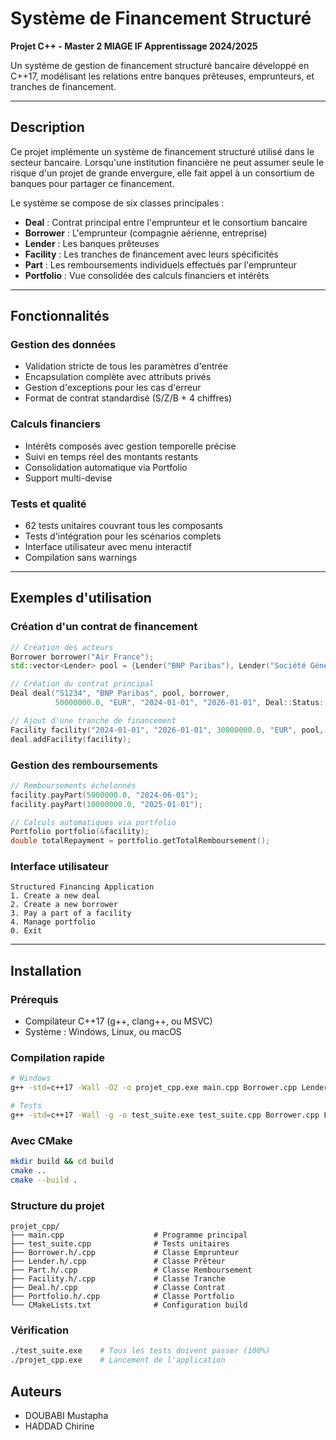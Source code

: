 # Système de Financement Structuré

**Projet C++ - Master 2 MIAGE IF Apprentissage 2024/2025**

Un système de gestion de financement structuré bancaire développé en C++17, modélisant les relations entre banques prêteuses, emprunteurs, et tranches de financement.

---

## Description

Ce projet implémente un système de financement structuré utilisé dans le secteur bancaire. Lorsqu'une institution financière ne peut assumer seule le risque d'un projet de grande envergure, elle fait appel à un consortium de banques pour partager ce financement.

Le système se compose de six classes principales :
- **Deal** : Contrat principal entre l'emprunteur et le consortium bancaire
- **Borrower** : L'emprunteur (compagnie aérienne, entreprise)
- **Lender** : Les banques prêteuses 
- **Facility** : Les tranches de financement avec leurs spécificités
- **Part** : Les remboursements individuels effectués par l'emprunteur
- **Portfolio** : Vue consolidée des calculs financiers et intérêts

---

## Fonctionnalités

### Gestion des données
- Validation stricte de tous les paramètres d'entrée
- Encapsulation complète avec attributs privés
- Gestion d'exceptions pour les cas d'erreur
- Format de contrat standardisé (S/Z/B + 4 chiffres)

### Calculs financiers
- Intérêts composés avec gestion temporelle précise
- Suivi en temps réel des montants restants
- Consolidation automatique via Portfolio
- Support multi-devise

### Tests et qualité
- 62 tests unitaires couvrant tous les composants
- Tests d'intégration pour les scénarios complets
- Interface utilisateur avec menu interactif
- Compilation sans warnings

---

## Exemples d'utilisation

### Création d'un contrat de financement
```cpp
// Création des acteurs
Borrower borrower("Air France");
std::vector<Lender> pool = {Lender("BNP Paribas"), Lender("Société Générale")};

// Création du contrat principal
Deal deal("S1234", "BNP Paribas", pool, borrower, 
          50000000.0, "EUR", "2024-01-01", "2026-01-01", Deal::Status::CLOSED);

// Ajout d'une tranche de financement
Facility facility("2024-01-01", "2026-01-01", 30000000.0, "EUR", pool, 0.035);
deal.addFacility(facility);
```

### Gestion des remboursements
```cpp
// Remboursements échelonnés
facility.payPart(5000000.0, "2024-06-01");
facility.payPart(10000000.0, "2025-01-01");

// Calculs automatiques via portfolio
Portfolio portfolio(&facility);
double totalRepayment = portfolio.getTotalRemboursement();
```

### Interface utilisateur
```
Structured Financing Application
1. Create a new deal
2. Create a new borrower
3. Pay a part of a facility
4. Manage portfolio
0. Exit
```

---

## Installation

### Prérequis
- Compilateur C++17 (g++, clang++, ou MSVC)
- Système : Windows, Linux, ou macOS

### Compilation rapide
```bash
# Windows
g++ -std=c++17 -Wall -O2 -o projet_cpp.exe main.cpp Borrower.cpp Lender.cpp Part.cpp Facility.cpp Deal.cpp Portfolio.cpp

# Tests
g++ -std=c++17 -Wall -g -o test_suite.exe test_suite.cpp Borrower.cpp Lender.cpp Part.cpp Facility.cpp Deal.cpp Portfolio.cpp
```

### Avec CMake
```bash
mkdir build && cd build
cmake ..
cmake --build .
```

### Structure du projet
```
projet_cpp/
├── main.cpp                    # Programme principal
├── test_suite.cpp              # Tests unitaires
├── Borrower.h/.cpp             # Classe Emprunteur
├── Lender.h/.cpp               # Classe Prêteur
├── Part.h/.cpp                 # Classe Remboursement
├── Facility.h/.cpp             # Classe Tranche
├── Deal.h/.cpp                 # Classe Contrat
├── Portfolio.h/.cpp            # Classe Portfolio
└── CMakeLists.txt              # Configuration build
```

### Vérification
```bash
./test_suite.exe    # Tous les tests doivent passer (100%)
./projet_cpp.exe    # Lancement de l'application
```

## Auteurs

- DOUBABI Mustapha
- HADDAD Chirine
